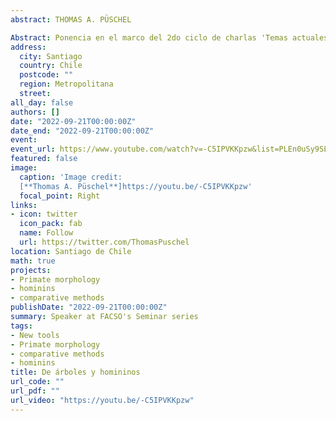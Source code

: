 ```yaml
---
abstract: THOMAS A. PÜSCHEL

Abstract: Ponencia en el marco del 2do ciclo de charlas 'Temas actuales en Antropología Biológica' FACSO Universidad de Chile. 
address:
  city: Santiago
  country: Chile
  postcode: ""
  region: Metropolitana
  street: 
all_day: false
authors: []
date: "2022-09-21T00:00:00Z"
date_end: "2022-09-21T00:00:00Z"
event: 
event_url: https://www.youtube.com/watch?v=-C5IPVKKpzw&list=PLEn0uSy9SLGD-o1Xnyc7iXMgPPbXZvHgv&index=14
featured: false
image:
  caption: 'Image credit: 
  [**Thomas A. Püschel**]https://youtu.be/-C5IPVKKpzw'
  focal_point: Right
links:
- icon: twitter
  icon_pack: fab
  name: Follow
  url: https://twitter.com/ThomasPuschel
location: Santiago de Chile
math: true
projects:
- Primate morphology
- hominins 
- comparative methods
publishDate: "2022-09-21T00:00:00Z"
summary: Speaker at FACSO's Seminar series
tags:
- New tools
- Primate morphology
- comparative methods
- hominins
title: De árboles y homininos
url_code: ""
url_pdf: ""
url_video: "https://youtu.be/-C5IPVKKpzw"
---
```

